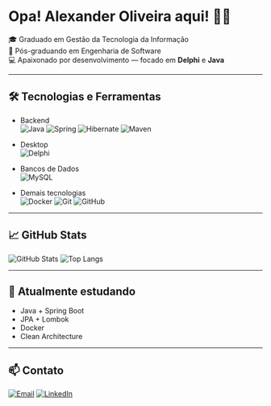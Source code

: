 # Opa! Alexander Oliveira aqui! 🤘🏻

🎓 Graduado em Gestão da Tecnologia da Informação  
🧠 Pós-graduando em Engenharia de Software  
💻 Apaixonado por desenvolvimento — focado em **Delphi** e **Java**  

---

## 🛠️ Tecnologias e Ferramentas

- Backend<br>
![Java](https://img.shields.io/badge/Java-ED8B00?style=flat-suqre&logo=openjdk&logoColor=white)
![Spring](https://img.shields.io/badge/SpringBoot-6DB33F?style=flat-square&logo=Spring&logoColor=white)
![Hibernate](https://img.shields.io/badge/Hibernate-59666C?style=flat-square&logo=hibernate&logoColor=white)
![Maven](https://img.shields.io/badge/Maven-C71A36?style=flat-square&logo=apachemaven&logoColor=white)


- Desktop<br>
![Delphi](https://img.shields.io/badge/-Delphi-red?style=flat-square&logo=delphi)

- Bancos de Dados<br>
![MySQL](https://img.shields.io/badge/MySQL-4479A1?style=flat-square&logo=mysql&logoColor=white)

- Demais tecnologias<br>
![Docker](https://img.shields.io/badge/Docker-2496ED?style=flat-square&logo=docker&logoColor=white)
![Git](https://img.shields.io/badge/Git-F05032?style=flat-square&logo=git&logoColor=white)
![GitHub](https://img.shields.io/badge/GitHub-181717?style=flat-square&logo=github&logoColor=white)

---

## 📈 GitHub Stats
![GitHub Stats](https://github-readme-stats.vercel.app/api?username=oliveira-alexander&show_icons=true&theme=dracula)
![Top Langs](https://github-readme-stats.vercel.app/api/top-langs/?username=oliveira-alexander&layout=compact&langs_count=8&theme=dracula)

---

## 🧠 Atualmente estudando
- Java + Spring Boot
- JPA + Lombok
- Docker
- Clean Architecture

---

## 📫 Contato
[![Email](https://img.shields.io/badge/Gmail-D14836?style=flat-square&logo=gmail&logoColor=white)](oliveir4.4lexander@gmail.com)
[![LinkedIn](https://img.shields.io/badge/-LinkedIn-0A66C2?style=flat-square&logo=linkedin&logoColor=white)](https://www.linkedin.com/in/alexanderwoliveira)
